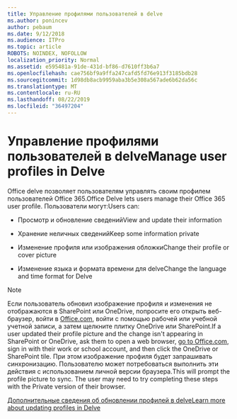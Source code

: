 ```yaml
---
title: Управление профилями пользователей в delve
ms.author: ponincev
author: pebaum
ms.date: 9/12/2018
ms.audience: ITPro
ms.topic: article
ROBOTS: NOINDEX, NOFOLLOW
localization_priority: Normal
ms.assetid: e595481a-91de-431d-bf86-d7610ff3b6a7
ms.openlocfilehash: cae756bf9a9ffa247cafd5fd76e913f3185bdb28
ms.sourcegitcommit: 1d98db8acb9959aba3b5e308a567ade6b62da56c
ms.translationtype: MT
ms.contentlocale: ru-RU
ms.lasthandoff: 08/22/2019
ms.locfileid: "36497204"
---
```

# <a name="manage-user-profiles-in-delve"></a><span data-ttu-id="557ae-102">Управление профилями пользователей в delve</span><span class="sxs-lookup"><span data-stu-id="557ae-102">Manage user profiles in Delve</span></span>

<span data-ttu-id="557ae-103">Office delve позволяет пользователям управлять своим профилем пользователей Office 365.</span><span class="sxs-lookup"><span data-stu-id="557ae-103">Office Delve lets users manage their Office 365 user profile.</span></span> <span data-ttu-id="557ae-104">Пользователи могут:</span><span class="sxs-lookup"><span data-stu-id="557ae-104">Users can:</span></span>
  
- <span data-ttu-id="557ae-105">Просмотр и обновление сведений</span><span class="sxs-lookup"><span data-stu-id="557ae-105">View and update their information</span></span>
    
- <span data-ttu-id="557ae-106">Хранение неличных сведений</span><span class="sxs-lookup"><span data-stu-id="557ae-106">Keep some information private</span></span>
    
- <span data-ttu-id="557ae-107">Изменение профиля или изображения обложки</span><span class="sxs-lookup"><span data-stu-id="557ae-107">Change their profile or cover picture</span></span>
    
- <span data-ttu-id="557ae-108">Изменение языка и формата времени для delve</span><span class="sxs-lookup"><span data-stu-id="557ae-108">Change the language and time format for Delve</span></span>
    
> [!NOTE]
> <span data-ttu-id="557ae-109">Если пользователь обновил изображение профиля и изменения не отображаются в SharePoint или OneDrive, попросите его открыть веб-браузер, войти в [Office.com](https://www.office.com), войти с помощью рабочей или учебной учетной записи, а затем щелкните плитку OneDrive или SharePoint.</span><span class="sxs-lookup"><span data-stu-id="557ae-109">If a user updated their profile picture and the change isn't appearing in SharePoint or OneDrive, ask them to open a web browser, [go to Office.com](https://www.office.com), sign in with their work or school account, and then click the OneDrive or SharePoint tile.</span></span> <span data-ttu-id="557ae-110">При этом изображение профиля будет запрашивать синхронизацию. Пользователю может потребоваться выполнить эти действия с использованием личной версии браузера.</span><span class="sxs-lookup"><span data-stu-id="557ae-110">This will prompt the profile picture to sync. The user may need to try completing these steps with the Private version of their browser.</span></span> 
  
[<span data-ttu-id="557ae-111">Дополнительные сведения об обновлении профилей в delve</span><span class="sxs-lookup"><span data-stu-id="557ae-111">Learn more about updating profiles in Delve</span></span>](https://go.microsoft.com/fwlink/?linkid=735070)
  


